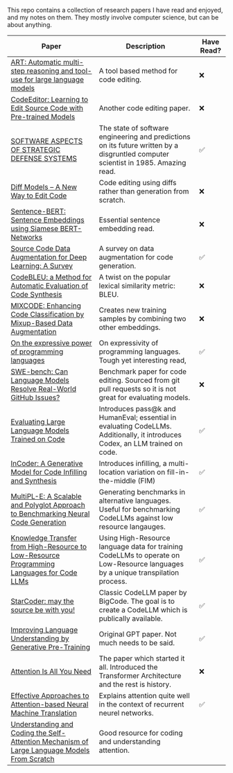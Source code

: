 This repo contains a collection of research papers I have read and enjoyed, and my notes on them. They mostly involve computer science, but can be about anything. 

| Paper | Description | Have Read? |
|-------| ------------| -----------|
| [ART: Automatic multi-step reasoning and tool-use for large language models](https://arxiv.org/abs/2303.09014) | A tool based method for code editing. |❌|
| [CodeEditor: Learning to Edit Source Code with Pre-trained Models](https://arxiv.org/pdf/2210.17040.pdf) | Another code editing paper. |❌|
|[SOFTWARE ASPECTS OF STRATEGIC DEFENSE SYSTEMS](https://dl.acm.org/doi/pdf/10.1145/214956.214961 ) | The state of software engineering and predictions on its future written by a disgruntled computer scientist in 1985. Amazing read. |✅|
|[Diff Models – A New Way to Edit Code](https://carper.ai/diff-models-a-new-way-to-edit-code/) | Code editing using diffs rather than generation from scratch. | ❌|
| [Sentence-BERT: Sentence Embeddings using Siamese BERT-Networks](https://arxiv.org/abs/1908.10084)| Essential sentence embedding read. |❌|
|[Source Code Data Augmentation for Deep Learning: A Survey](https://arxiv.org/pdf/2305.19915.pdf) | A survey on data augmentation for code generation. |✅|
| [CodeBLEU: a Method for Automatic Evaluation of Code Synthesis](https://arxiv.org/abs/2009.10297 ) | A twist on the popular lexical similarity metric: BLEU. |❌|
|[MIXCODE: Enhancing Code Classification by Mixup-Based Data Augmentation](https://arxiv.org/pdf/2210.03003.pdf) | Creates new training samples by combining two other embeddings. |❌|
|[On the expressive power of programming languages](https://www.sciencedirect.com/science/article/pii/016764239190036W) | On expressivity of programming languages. Tough yet interesting read, |✅|
|[SWE-bench: Can Language Models Resolve Real-World GitHub Issues?](https://arxiv.org/abs/2310.06770) | Benchmark paper for code editing. Sourced from git pull requests so it is not great for evaluating models. |❌|
|[Evaluating Large Language Models Trained on Code](https://arxiv.org/abs/2107.03374) | Introduces pass@k and HumanEval; essential in evaluating CodeLLMs. Additionally, it introduces Codex, an LLM trained on code. |✅|
|[InCoder: A Generative Model for Code Infilling and Synthesis](https://arxiv.org/abs/2204.05999) | Introduces infilling, a multi-location variation on fill-in-the-middle (FIM) |✅|
|[MultiPL-E: A Scalable and Polyglot Approach to Benchmarking Neural Code Generation](https://ieeexplore.ieee.org/document/10103177) | Generating benchmarks in alternative languages. Useful for benchmarking CodeLLMs against low resource langauges. |✅|
|[Knowledge Transfer from High-Resource to Low-Resource Programming Languages for Code LLMs](https://arxiv.org/abs/2308.09895) | Using High-Resource language data for training CodeLLMs to operate on Low-Resource languages by a unique transpilation process. |✅|
|[StarCoder: may the source be with you!](https://arxiv.org/abs/2305.06161) | Classic CodeLLM paper by BigCode. The goal is to create a CodeLLM which is publically available.|✅|
|[Improving Language Understanding by Generative Pre-Training](https://cdn.openai.com/research-covers/language-unsupervised/language_understanding_paper.pdf) | Original GPT paper. Not much needs to be said. |✅|
|[Attention Is All You Need](https://arxiv.org/abs/1706.03762) | The paper which started it all. Introduced the Transformer Architecture and the rest is history. |❌|
|[Effective Approaches to Attention-based Neural Machine Translation](https://arxiv.org/pdf/1508.04025.pdf)|Explains attention quite well in the context of recurrent neurel networks.|✅|
|[Understanding and Coding the Self-Attention Mechanism of Large Language Models From Scratch](https://sebastianraschka.com/blog/2023/self-attention-from-scratch.html)|Good resource for coding and understanding attention.|

